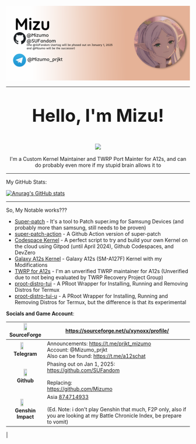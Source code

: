 ![img](img/ghbanner.png)

---

<div align=center>

<p style="font-size: 48px"><b>Hello, I'm Mizu!</b></p>
<img src="https://img.shields.io/badge/Nice_to_Meet_You!-BrightGreen?style=flat">

<p>I'm a Custom Kernel Maintainer and TWRP Port Mainter for A12s, and can do probably even more if my stupid brain allows it to</p>

</div>
 
---


My GitHub Stats:

[![Anurag's GitHub stats](https://github-readme-stats.vercel.app/api?username=SUFandom&show_icons=true&theme=tokyonight)](https://github.com/anuraghazra/github-readme-stats)

---

So, My Notable works???

- [Super-patch](https://github.com/SUFandom/super-patch) - It's a tool to Patch super.img for Samsung Devices (and probably more than samsung, still needs to be proven)
- [super-patch-action](https://github.com/SUFandom/super-patch-action) - A Github Action version of super-patch
- [Codespace Kernel](https://github.com/SUFandom/codespace-kernel-compile) - A perfect script to try and build your own Kernel on the cloud using Gitpod (until April 2024), Github Codespaces, and DevZero
- [Galaxy A12s Kernel](https://github.com/SUFandom/galaxy-a12s-kernel) - Galaxy A12s (SM-A127F) Kernel with my Modifications
- [TWRP for A12s](https://github.com/SUFandom/Galaxy-A12s-UC-dtr) - I'm an unverified TWRP maintainer for A12s (Unverified due to not being evaluated by TWRP Recovery Project Group)
- [proot-distro-tui](https://github.com/SUFandom/proot-distro-tui) - A PRoot Wrapper for Installing, Running and Removing Distros for Termux
- [proot-distro-tui-u](https://github.com/SUFandom/proot-distro-tui-u) - A PRoot Wrapper for Installing, Running and Removing Distros for Termux, but the difference is that its experimental




<b>Socials and Game Account</b>:

| <img src="https://www.svgrepo.com/show/331582/sourceforge.svg" style="display: block; margin-left: auto; margin-right: auto;" height=30% width=30%> <p style="margin: auto" align=center>SourceForge</p>                                                                                                                            | https://sourceforge.net/u/xynoxx/profile/                                                                           |
|----------------------------------------------------------------------------------------------------------------------------------------------------------------------------------------------------------------------------------------------------------------------|---------------------------------------------------------------------------------------------------------------------|
| <img src="https://upload.wikimedia.org/wikipedia/commons/thumb/8/82/Telegram_logo.svg/2048px-Telegram_logo.svg.png" style="display: block; margin-left: auto; margin-right: auto;" height=30% width=30% > <p style="margin: auto;" align=center ><b>Telegram</b></p> | Announcements: https://t.me/prjkt_mizumo  <br>Account: @Mizumo_prjkt <br>  Also can be found: https://t.me/a12schat |
| <center><img src="https://upload.wikimedia.org/wikipedia/commons/9/91/Octicons-mark-github.svg" style="display: block; margin-left: auto; margin-right: auto;" height=30% width=30%> <p style="margin: auto;" align=center><b>Github</b></p>                                 | Phasing out on Jan 1, 2025:<br>https://github.com/SUFandom <br><br> Replacing: <br> https://github.com/Mizumo       |
| <img src="https://static-00.iconduck.com/assets.00/games-genshinimpact-icon-2048x2048-jyrv8s6e.png" style="display: block; margin-left: auto; margin-right: auto;" height=30% width=30% > <p style="margin: auto" align=center><b>Genshin Impact</b></p> | Asia <a href="https://act.hoyolab.com/app/community-game-records-sea/index.html?bbs_presentation_style=fullscreen&bbs_auth_required=true&gid=2&user_id=286019394&utm_source=share&utm_medium=link&lang=en-us&bbs_theme=light&bbs_theme_device=1&utm_campaign=web#/ys">874714933</a> <br><br> (Ed. Note: i don't play Genshin that much, F2P only, also if you are looking at my Battle Chronicle Index, be prepare to vomit) |
|



